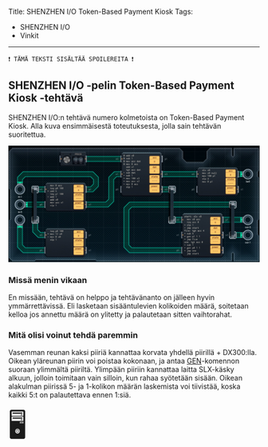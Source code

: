 Title: SHENZHEN I/O Token-Based Payment Kiosk
Tags: 
  - SHENZHEN I/O
  - Vinkit
---
`❗ TÄMÄ TEKSTI SISÄLTÄÄ SPOILEREITA ❗`

## SHENZHEN I/O -pelin Token-Based Payment Kiosk -tehtävä
SHENZHEN I/O:n tehtävä numero kolmetoista on Token-Based Payment Kiosk. Alla kuva ensimmäisestä toteutuksesta, jolla sain tehtävän suoritettua.

![Token-Based Payment Kiosk](../images/shenzhen_13.jpg)  

### Missä menin vikaan

En missään, tehtävä on helppo ja tehtävänanto on jälleen hyvin ymmärrettävissä. Eli lasketaan sisääntulevien kolikoiden määrä, soitetaan kelloa jos annettu määrä on ylitetty ja palautetaan sitten vaihtorahat.

### Mitä olisi voinut tehdä paremmin

Vasemman reunan kaksi piiriä kannattaa korvata yhdellä piirillä + DX300:lla. Oikean yläreunan piirin voi poistaa kokonaan, ja antaa [GEN](https://shenzhen-io.fandom.com/wiki/Gen_(instruction))-komennon suoraan ylimmältä piiriltä. Ylimpään piiriin kannattaa laitta SLX-käsky alkuun, jolloin toimitaan vain silloin, kun rahaa syötetään sisään. Oikean alakulman piirissä 5- ja 1-kolikon määrän laskemista voi tiivistää, koska kaikki 5:t on palautettava ennen 1:siä.

<span style="font-size:4em;">🖥️</span>